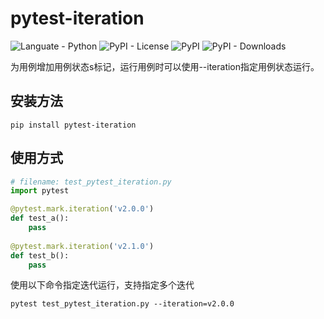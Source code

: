 # pytest-iteration
![Languate - Python](https://img.shields.io/badge/language-python-blue.svg)
![PyPI - License](https://img.shields.io/pypi/l/pytest-iteration)
![PyPI](https://img.shields.io/pypi/v/pytest-iteration)
![PyPI - Downloads](https://img.shields.io/pypi/dm/pytest-iteration)

为用例增加用例状态s标记，运行用例时可以使用--iteration指定用例状态运行。

## 安装方法
```shell
pip install pytest-iteration
```
## 使用方式
```python
# filename: test_pytest_iteration.py
import pytest

@pytest.mark.iteration('v2.0.0')
def test_a():
    pass
    
@pytest.mark.iteration('v2.1.0')
def test_b():
    pass
```
使用以下命令指定迭代运行，支持指定多个迭代
```shell
pytest test_pytest_iteration.py --iteration=v2.0.0 
```


